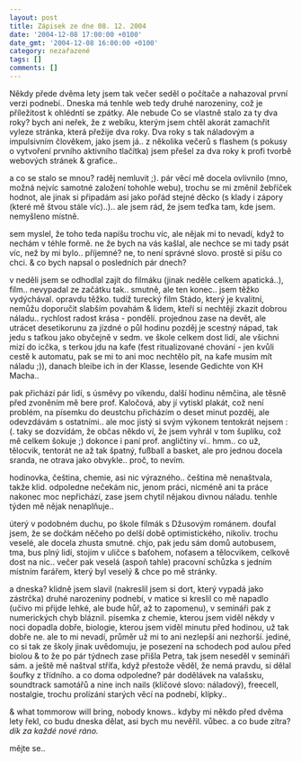 ```yaml
---
layout: post
title: Zápisek ze dne 08. 12. 2004
date: '2004-12-08 17:00:00 +0100'
date_gmt: '2004-12-08 16:00:00 +0100'
category: nezařazené
tags: []
comments: []
---
```

<p>Někdy přede dvěma lety jsem tak večer seděl o počítače a nahazoval první verzi podnebí..   Dneska má tenhle web tedy druhé narozeniny, což je příležitost k ohlédntí se zpátky. Ale nebude Co se vlastně  stalo za ty dva roky? bych ani neřek, že z webíku, kterým jsem chtěl akorát zamachřit vyleze stránka, která  přežije dva roky. Dva roky s tak náladovým a impulsivním člověkem, jako jsem já.. z několika večerů s   flashem (s pokusy o vytvoření prvního aktivního tlačítka) jsem přešel za dva roky k profi tvorbě   webových stránek &amp; grafice.. </p>
<p>a co se stalo se mnou? raděj nemluvit ;). pár věcí mě docela ovlivnilo (mno, možná nejvíc samotné založení  tohohle webu), trochu se mi změnil žebříček hodnot, ale jinak si připadám asi jako pořád stejné děcko   (s klady i zápory (které mě štvou stále víc)..).. ale jsem rád, že jsem teďka tam, kde jsem. nemyšleno místně.</p>
<p>sem myslel, že toho teda napíšu trochu víc, ale nějak mi to nevadí, když to nechám v téhle formě. ne že bych na vás  kašlal, ale nechce se mi tady psát víc, než by mi bylo.. příjemné? ne, to není správné slovo. prostě si píšu co chci.  &amp; co bych napsal o posledních pár dnech?</p>
<p>v neděli jsem se odhodlal zajít do filmáku (jinak neděle celkem apatická..), film.. nevypadal ze začátku tak..  smutně, ale ten konec.. jsem těžko vydýchával. opravdu těžko. tudíž turecký film Stádo, který je kvalitní, nemůžu  doporučit slabším povahám &amp; lidem, kteří si nechtějí zkazit dobrou náladu.. rychlost radost krása - pondělí.  projednou zase na devět, ale utrácet desetikorunu za jízdné o půl hodinu pozděj je scestný nápad, tak jedu s taťkou  jako obyčejně v sedm. ve škole celkem dost lidí, ale všichni mizí do icčka, s terkou jdu na kafe (fest ritualizované  chování - jen kvůli cestě k automatu, pak se mi to ani moc nechtělo pít, na kafe musím mít náladu ;)),  danach bleibe ich in der Klasse, lesende Gedichte von KH Macha..</p>
<p>pak přichází pár lidí, s úsměvy po víkendu, další hodinu němčina, ale těsně před zvoněním mě bere prof. Kaločová,  aby jí vytiskl plakát, což není problém, na písemku do deustchu přicházím o deset minut pozděj, ale odevzdávám  s ostatními.. ale moc jistý si svým výkonem tentokrát nejsem :(. taky se dozvídám, že občas někdo ví, že jsem vyhrál  v tom šuplíku, což mě celkem šokuje ;) dokonce i paní prof. angličtiny ví.. hmm.. co už, tělocvik, tentorát ne až   tak špatný, fußball a basket, ale pro jednou docela sranda, ne otrava jako obvykle.. proč, to nevím.</p>
<p>hodinovka, čeština, chemie, asi nic výrazného.. čeština mě nenaštvala, takže klid. odpoledne nečekám nic, jenom  práci, nicméně ani ta práce nakonec moc nepřichází, zase jsem chytil nějakou divnou náladu. tenhle týden mě nějak  nenaplňuje..</p>
<p>úterý v podobném duchu, po škole filmák s Džusovým románem. doufal jsem, že se dočkám něčeho po delší době  optimistického, nikoliv. trochu veselé, ale docela zhusta smutné. chjo, pak jedu sám domů autobusem,  tma, bus plný lidí, stojím v uličce s baťohem, noťasem a tělocvikem, celkově dost na nic.. večer pak veselá (aspoň tahle)  pracovní schůzka s jedním místním farářem, který byl veselý &amp; chce po mě stránky.</p>
<p>a dneska? klidně jsem slavil (nakreslil jsem si dort, který vypadá jako zástrčka) druhé narozeniny podnebí,  v matice si kreslil co mě napadlo (učivo mi přijde lehké, ale bude hůř, až to zapomenu), v semináři pak z numerických  chyb bláznil. písemka z chemie, kterou jsem viděl někdy v noci dopadla dobře, biologie, kterou jsem viděl  minutu před hodinou, už tak dobře ne. ale to mi nevadí, průměr už mi to ani nezlepší ani nezhorší.  jediné, co si tak ze školy jinak uvědomuju, je posezení na schodech pod aulou před biolou &amp; to že po pár  týdnech zase přišla Petra, tak jsem neseděl v semináři sám. a ještě mě naštval stříťa, když přestože věděl,  že nemá pravdu, si dělal šoufky z třídního. a co doma odpoledne? pár dodělávek na valašsku, soundtrack samotářů  a nine inch nails (klíčové slovo: náladový), freecell, nostalgie, trochu prolízání starých věcí na podnebí, klípky..</p>
<p>&amp; what tommorow will bring, nobody knows.. kdyby mi někdo před dvěma lety řekl, co budu dneska dělat, asi bych  mu nevěřil. vůbec. a co bude zítra? <em>dík za každé nové ráno.</em></p>
<p>mějte se..</p>
